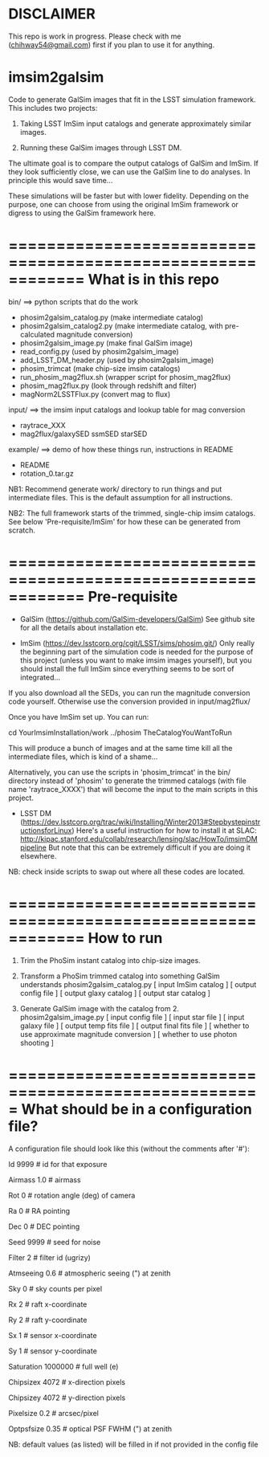 
DISCLAIMER
============
This repo is work in progress. Please check with me (chihway54@gmail.com) 
first if you plan to use it for anything. 


imsim2galsim
============

Code to generate GalSim images that fit in the LSST simulation framework. 
This includes two projects:

1. Taking LSST ImSim input catalogs and generate approximately similar images.

2. Running these GalSim images through LSST DM. 

The ultimate goal is to compare the output catalogs of GalSim and ImSim. If 
they look sufficiently close, we can use the GalSim line to do analyses. In 
principle this would save time...

These simulations will be faster but with lower fidelity. Depending on the 
purpose, one can choose from using the original ImSim framework or digress 
to using the GalSim framework here.

============================================================
What is in this repo
============================================================

bin/  ==> python scripts that do the work
- phosim2galsim_catalog.py   (make intermediate catalog)
- phosim2galsim_catalog2.py  (make intermediate catalog, with pre-calculated
                              magnitude conversion)
- phosim2galsim_image.py     (make final GalSim image)
- read_config.py             (used by phosim2galsim_image)
- add_LSST_DM_header.py      (used by phosim2galsim_image)
- phosim_trimcat             (make chip-size imsim catalogs)
- run_phosim_mag2flux.sh     (wrapper script for phosim_mag2flux)
- phosim_mag2flux.py         (look through redshift and filter)
- magNorm2LSSTFlux.py        (convert mag to flux)

input/  ==> the imsim input catalogs and lookup table for mag conversion
- raytrace_XXX
- mag2flux/galaxySED
           ssmSED
           starSED

example/  ==> demo of how these things run, instructions in README
- README
- rotation_0.tar.gz

NB1: Recommend generate work/ directory to run things and put intermediate 
files. This is the default assumption for all instructions.

NB2: The full framework starts of the trimmed, single-chip imsim catalogs.
See below 'Pre-requisite/ImSim' for how these can be generated from scratch.

============================================================
Pre-requisite
============================================================

* GalSim (https://github.com/GalSim-developers/GalSim)
See github site for all the details about installation etc.

* ImSim (https://dev.lsstcorp.org/cgit/LSST/sims/phosim.git/)
Only really the beginning part of the simulation code is needed for the 
purpose of this project (unless you want to make imsim images yourself), 
but you should install the full ImSim since everything seems to be sort 
of integrated...

If you also download all the SEDs, you can run the magnitude conversion 
code yourself. Otherwise use the conversion provided in input/mag2flux/

Once you have ImSim set up. You can run:

cd YourImsimInstallation/work
../phosim TheCatalogYouWantToRun

This will produce a bunch of images and at the same time kill all the 
intermediate files, which is kind of a shame...

Alternatively, you can use the scripts in 'phosim_trimcat' in the bin/ 
directory instead of 'phosim' to generate the trimmed catalogs (with file 
name 'raytrace_XXXX') that will become the input to the main scripts in 
this project.

* LSST DM (https://dev.lsstcorp.org/trac/wiki/Installing/Winter2013#StepbystepinstructionsforLinux)
Here's a useful instruction for how to install it at SLAC:
http://kipac.stanford.edu/collab/research/lensing/slac/HowTo/imsimDMpipeline
But note that this can be extremely difficult if you are doing it elsewhere. 

NB: check inside scripts to swap out where all these codes are located.

============================================================
How to run
============================================================

1. Trim the PhoSim instant catalog into chip-size images.

2. Transform a PhoSim trimmed catalog into something GalSim understands
   phosim2galsim_catalog.py [ input ImSim catalog ] [ output config file ] [ output glaxy catalog ] [ output star catalog ]

3. Generate GalSim image with the catalog from 2. 
   phosim2galsim_image.py [ input config file ] [ input star file ] [ input galaxy file ] [ output temp fits file ] [ output final fits file ] [ whether to use approximate magnitude conversion ] [ whether to use photon shooting ]


=====================================================
What should be in a configuration file?
=====================================================

A configuration file should look like this (without the comments after '#'):
 
Id             9999     # id for that exposure      

Airmass        1.0      # airmass                   

Rot            0        # rotation angle (deg) of camera

Ra             0        # RA pointing

Dec            0        # DEC pointing

Seed           9999     # seed for noise

Filter         2        # filter id (ugrizy)

Atmseeing      0.6      # atmospheric seeing (") at zenith

Sky            0        # sky counts per pixel

Rx             2        # raft x-coordinate

Ry             2        # raft y-coordinate

Sx             1        # sensor x-coordinate

Sy             1        # sensor y-coordinate 

Saturation     1000000  # full well (e)

Chipsizex      4072     # x-direction pixels

Chipsizey      4072     # y-direction pixels

Pixelsize      0.2      # arcsec/pixel

Optpsfsize     0.35     # optical PSF FWHM (") at zenith

NB: default values (as listed) will be filled in if not provided in the config file
